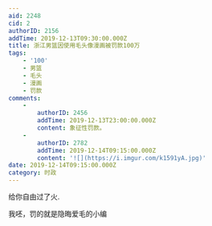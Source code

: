 ```yaml
---
aid: 2248
cid: 2
authorID: 2156
addTime: 2019-12-13T09:30:00.000Z
title: 浙江男篮因使用毛头像漫画被罚款100万
tags:
    - '100'
    - 男篮
    - 毛头
    - 漫画
    - 罚款
comments:
    -
        authorID: 2456
        addTime: 2019-12-13T23:00:00.000Z
        content: 象征性罚款。
    -
        authorID: 2782
        addTime: 2019-12-14T09:15:00.000Z
        content: '![](https://i.imgur.com/k1591yA.jpg)'
date: 2019-12-14T09:15:00.000Z
category: 时政
---
```


给你自由过了火.

我呸，罚的就是隐晦爱毛的小编
